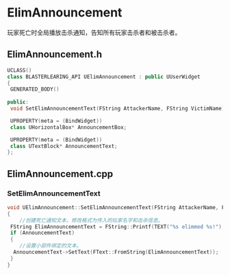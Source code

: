 # ElimAnnouncement

玩家死亡时全局播放击杀通知，告知所有玩家击杀者和被击杀者。

## ElimAnnouncement.h

```cpp
UCLASS()
class BLASTERLEARING_API UElimAnnouncement : public UUserWidget
{
 GENERATED_BODY()
 
public:
 void SetElimAnnouncementText(FString AttackerName, FString VictimName);

 UPROPERTY(meta = (BindWidget))
 class UHorizontalBox* AnnouncementBox;

 UPROPERTY(meta = (BindWidget))
 class UTextBlock* AnnouncementText;
};
```

## ElimAnnouncement.cpp

### SetElimAnnouncementText

```cpp
void UElimAnnouncement::SetElimAnnouncementText(FString AttackerName, FString VictimName)
{
    //创建死亡通知文本，修改格式为传入的玩家名字和击杀信息。
 FString ElimAnnouncementText = FString::Printf(TEXT("%s elimmed %s!"), *AttackerName, *VictimName);
 if (AnnouncementText)
 {
    //设置小部件绑定的文本。
  AnnouncementText->SetText(FText::FromString(ElimAnnouncementText));
 }
}
```
